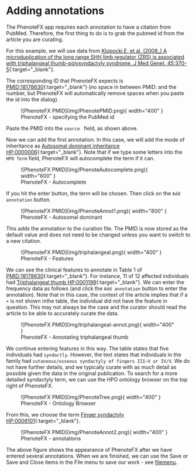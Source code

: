 # Adding annotations


The PhenoteFX app requires each annotation to have a citation from PubMed. Therefore, the first thing to do is to 
grab the pubmed id from the article you are curating.

For this example, we will use data from 
[Klopocki E, et al. (2008_) A microduplication of the long range SHH limb regulator (ZRS) 
is associated with triphalangeal thumb-polysyndactyly syndrome. J Med Genet. 45:370-5](https://pubmed.ncbi.nlm.nih.gov/18178630/){:target="_blank"}.

The corresponding ID that PhenoteFX expects is 
[PMID:18178630](https://pubmed.ncbi.nlm.nih.gov/18178630/){:target="_blank"}
(no space in between PMID: and the number, but PhenoteFX will 
automatically remove spaces when you paste the id into the dialog).

<figure markdown>
![PhenoteFX PMID](img/PhenotePMID.png){ width="400" }
<figcaption>PhenoteFX - specifying the PubMed id </figcaption>
</figure>



Paste the PMID into the ``source `` field, as shown above.


Now we can add the first annotation. In this case, we will add the mode of inheritance as 
[Autosomal dominant inheritance HP:0000006](https://hpo.jax.org/app/browse/term/HP:0000006){:target="_blank"}. Note that if
we type some letters into the ``HPO Term`` field, PhenoteFX will autocomplete the term if it can. 

<figure markdown>
![PhenoteFX PMID](img/PhenoteAutocomplete.png){ width="600" }
<figcaption>PhenoteFX - Autocomplete</figcaption>
</figure>


If you hit the enter button, the term will be chosen. Then click on the ``Add annotation`` button. 


<figure markdown>
![PhenoteFX PMID](img/PhenoteAnnot1.png){ width="800" }
<figcaption>PhenoteFX - Autosomal dominant</figcaption>
</figure>

This adds the annotation to the curation file. The PMID is now stored as the default value and does not need to be changed unless
you want to switch to a new citation.


<figure markdown>
![PhenoteFX PMID](img/triphalangeal.png){ width="400" }
<figcaption>PhenoteFX - Features</figcaption>
</figure>



We can see the clinical features to annotate in Table 1 of 
[PMID:18178630](https://pubmed.ncbi.nlm.nih.gov/18178630/){:target="_blank"}. For instance, 11 of 12 affected 
individuals had 
[Triphalangeal thumb HP:0001199](https://hpo.jax.org/app/browse/term/HP:0001199){:target="_blank"}.
We can enter the frequency data as follows (and click the ``Add annotation`` button to enter the annotation).
Note that in this case, the context of the article implies that if a ``+`` is not shown inthe table, the individual 
did not have the feature in question. This may not always be the case and the curator should read the article to be 
able to accurately curate the data.

<figure markdown>
![PhenoteFX PMID](img/triphalangeal-annot.png){ width="400" }
<figcaption>PhenoteFX - Annotating triphalangeal thumb</figcaption>
</figure>


We continue entering features in this way. The table states that five individuals had ``syndactly``. However, the text 
states that individuals in the family had ``cutaneous/osseous syndactyly of fingers III–V or IV/V``. We do not have further
details, and we typically curate with as much detail as possible given the data in the original publication. To search
for a more detailed syndactyly term, we can use the HPO ontology browser on the top right of PhenoteFX.


<figure markdown>
![PhenoteFX PMID](img/PhenoteTree.png){ width="400" }
<figcaption>PhenoteFX - Ontology Browser</figcaption>
</figure>


From this, we choose the term 
[Finger syndactyly HP:0006101](https://hpo.jax.org/app/browse/term/HP:0006101){:target="_blank"}.

<figure markdown>
![PhenoteFX PMID](img/PhenoteAnnot2.png){ width="400" }
<figcaption>PhenoteFX - annotations</figcaption>
</figure>



The above figure shows the appearance of PhenoteFX after we have entered several annotations. When we are finished,
we can use the Save or Save and Close items in the File menu to save our work - see [filemenu](tutorial_file.md).